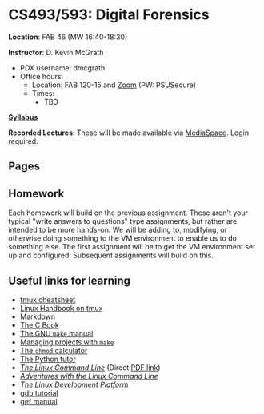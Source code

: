 # CS493/593: Digital Forensics

**Location**: FAB 46 (MW 16:40-18:30)

**Instructor**: D. Kevin McGrath

* PDX username: dmcgrath
* Office hours:
    * Location: FAB 120-15 and [Zoom](https://pdx.zoom.us/j/84716901228) (PW: PSUSecure)
    * Times:
        * TBD
        <!-- * Tuesday: Code Party! 19:00 - 22:00 (FMH 204) -->

**[Syllabus](syllabus.md)**

**Recorded Lectures**: These will be made available via [MediaSpace](https://media.pdx.edu/channel/CS410_510%2BSystem%2BAdministration%2Band%2BDevops/319613112). Login required.

<!-- **Zulip Org**: [Zulip](https://netsec.zulip.cs.pdx.edu/) -->

## Pages

<!-- * [Software configuration](../software.md)
* [tmux config](../.tmux.conf.md)
* [Technical Writing](../technical_writing.md)
* [VM Setup on Windows](../hyper-v.md)
* [VM Setup on macOS](../vms_on_macos.md)
* [FreeBSD Setup Script](../freebsd_setup.md)
* [Ubuntu configuration](../ubuntu.md)
* [Powershell profile](../powershell_profile.md)
* [Networking Fundamentals](../networking.md)
* [tcpdump](../tcpdump.md)
* [Wireshark](../wireshark.md)
* [SSH Setup from class](SSH_setup.md)
* [SSH Tunnel for Windows RDP](../SSH_Tunnel_XRDP.md) -->


## Homework

Each homework will build on the previous assignment. These aren't your typical "write answers to questions" type assignments, but rather are intended to be more hands-on. We will be adding to, modifying, or otherwise doing something to the VM environment to enable us to do something else. The first assignment will be to get the VM environment set up and configured. Subsequent assignments will build on this.

<!-- * [Homework 1](hw1.md)
* [Homework 2](hw2.md)
* [Homework 3](hw3.md)
* [Homework 4](hw4.md)
* [Final Project](final.md) -->

<!-- Unfinished:

- [Automation](../automation.md)
- [Azure](../azure.md)
- [CI/CD and other Topics](../ci_cd.md)
- [Containers](../containers.md)
- [Infrastructure as Code](../sdi.md)
- [Other Secure Programming languages](../secure_other.md)
- [PowerShell](../powershell.md)
- [Secure C Programming](../secure_c.md)
- [Virtualization](../virtualization.md)
- [Windows Administration](../windows_admin.md)
- [Windows File Sharing from Linux](../samba.md) -->

## Useful links for learning

* [tmux cheatsheet](https://tmuxcheatsheet.com/)
* [Linux Handbook on tmux](https://linuxhandbook.com/tmux/)
* [Markdown](https://guides.github.com/features/mastering-markdown/)
* [The C Book](https://publications.gbdirect.co.uk/c_book/)
* [The GNU `make` manual](https://www.gnu.org/software/make/manual/make.pdf)
* [Managing projects with `make`](https://github.com/Vauteck/docs_utils/blob/master/autotools/Oreilly%20-%20Managing%20Projects%20With%20Gnu%20Make%203Rd%20Edition.pdf)
* [The `chmod` calculator](https://chmod-calculator.com/)
* [The Python tutor](https://pythontutor.com/)
* [_The Linux Command Line_](http://linuxcommand.org/tlcl.php) (Direct [PDF link](https://sourceforge.net/projects/linuxcommand/files/TLCL/19.01/TLCL-19.01.pdf/download))
* [_Adventures with the Linux Command Line_](https://sourceforge.net/projects/linuxcommand/files/AWTLCL/21.10/AWTLCL-21.10.pdf/download)
* [_The Linux Development Platform_](https://archive.org/details/ost-computer-science-0130091154/mode/1up)
* [gdb tutorial](http://www.cs.cmu.edu/~gilpin/tutorial/)
* [gef manual](https://hugsy.github.io/gef/)
